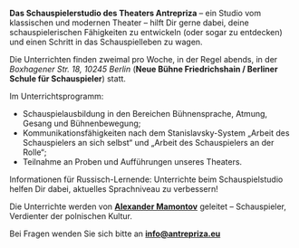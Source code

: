 <b class="big-font">Das Schauspielerstudio des Theaters Antrepriza</b> – ein Studio vom klassischen und modernen Theater – hilft Dir gerne dabei, deine schauspielerischen Fähigkeiten zu entwickeln (oder sogar zu entdecken) und einen Schritt in das Schauspielleben zu wagen.

Die Unterrichten finden zweimal pro Woche, in der Regel abends, in der <i>Boxhagener Str. 18, 10245 Berlin</i> (<b>Neue Bühne Friedrichshain / Berliner Schule für Schauspieler</b>) statt.

Im Unterrichtsprogramm:

<ul>
<li>Schauspielausbildung in den Bereichen Bühnensprache, Atmung, Gesang und Bühnenbewegung;
<li>Kommunikationsfähigkeiten nach dem Stanislavsky-System „Arbeit des Schauspielers an sich selbst“ und „Arbeit des Schauspielers an der Rolle“;
<li>Teilnahme an Proben und Aufführungen unseres Theaters.
</ul>

Informationen für Russisch-Lernende: Unterrichte beim Schauspielstudio helfen Dir dabei, aktuelles Sprachniveau zu verbessern!

Die Unterrichte werden von <a href="/de/theater/people/alm"><b>Alexander Mamontov</b></a> geleitet – Schauspieler, Verdienter der polnischen Kultur.

Bei Fragen wenden Sie sich bitte an <a href="mailto:info@antrepriza.eu"><b>info@antrepriza.eu</b></a>
